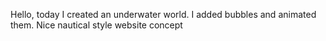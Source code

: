 Hello, today I created an underwater world. I added bubbles and animated them.
Nice nautical style website concept
